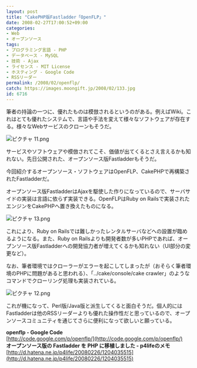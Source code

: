 ```yaml
---
layout: post
title: "CakePHP版Fastladder「OpenFLP」"
date: 2008-02-27T17:00:52+09:00
categories:
- Web
- オープンソース
tags: 
- プログラミング言語 - PHP
- データベース - MySQL
- 技術 - Ajax
- ライセンス - MIT License
- ホスティング - Google Code
- RSSリーダー
permalink: /2008/02/openflp/
catch: https://images.moongift.jp/2008/02/133.jpg
id: 6716
---
```

筆者の持論の一つに、優れたものは模倣されるというのがある。例えばWiki。これはとても優れたシステムで、言語や手法を変えて様々なソフトウェアが存在する。様々なWebサービスのクローンもそうだ。   
  
 ![ピクチャ 11.png](https://images.moongift.jp/2008/02/116.jpg)  
  
サービスやソフトウェアや模倣されてこそ、価値が出てくるとさえ言えるかも知れない。先日公開された、オープンソース版Fastladderもそうだ。   
  
今回紹介するオープンソース・ソフトウェアはOpenFLP、CakePHPで再構築されたFastladderだ。   
  
<!--more-->  
  
オープンソース版FastladderはAjaxを駆使した作りになっているので、サーバサイドの実装は言語に依らず実装できる。OpenFLPはRuby on Railsで実装されたエンジンをCakePHPへ置き換えたものになる。   
  
 ![ピクチャ 13.png](https://images.moongift.jp/2008/02/133.jpg)  
  
これにより、Ruby on Railsでは難しかったレンタルサーバなどへの設置が臨めるようになる。また、Ruby on Railsよりも開発者数が多いPHPであれば、オープンソース版Fastladderへの開発協力者が増えてくるかも知れない（UI部分の変更など）。   
  
なお、筆者環境ではクローラーがエラーを起こしてしまったが（おそらく筆者環境のPHPに問題があると思われる）、「../cake/console/cake crawler」のようなコマンドでクローリング処理も実装されている。   
  
 ![ピクチャ 12.png](https://images.moongift.jp/2008/02/124.jpg)  
  
これが機になって、Perl版/Java版と派生してくると面白そうだ。個人的にはFastladderは他のRSSリーダーよりも優れた操作性だと思っているので、オープンソースコミュニティを通じてさらに便利になって欲しいと願っている。   
  
**openflp - Google Code**  
[http://code.google.com/p/openflp/](http://code.google.com/p/openflp/)  
**オープンソース版の Fastladder を PHP に移植しました - p4lifeのメモ** 　[http://d.hatena.ne.jp/p4life/20080226/1204035515](http://d.hatena.ne.jp/p4life/20080226/1204035515)

